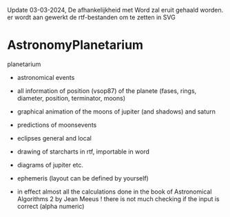 Update 03-03-2024, De afhankelijkheid met Word zal eruit gehaald worden.
er wordt aan gewerkt de rtf-bestanden om te zetten in SVG

# AstronomyPlanetarium

planetarium
- astronomical events
- all information of position (vsop87) of the planete (fases, rings, diameter, position, terminator, moons)
- graphical animation of the moons of jupiter (and shadows) and saturn
- predictions of moonsevents
- eclipses general and local
- drawing of starcharts in rtf, importable in word
- diagrams of jupiter etc.
- ephemeris (layout can be defined by yourself)

- in effect almost all the calculations done in the book of Astronomical Algorithms 2 by Jean Meeus !
there is not much checking if the input is correct (alpha numeric)

